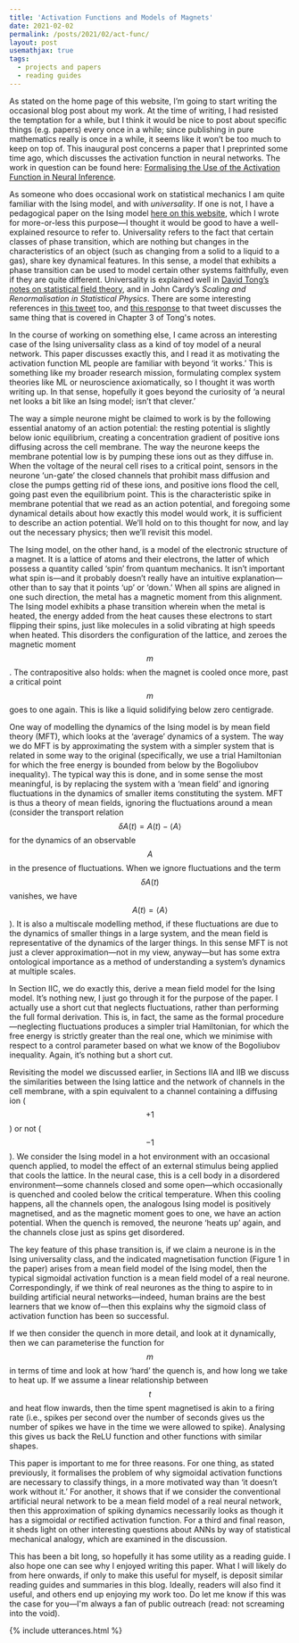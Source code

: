 ```yaml
---
title: 'Activation Functions and Models of Magnets'
date: 2021-02-02
permalink: /posts/2021/02/act-func/
layout: post
usemathjax: true
tags:
  - projects and papers
  - reading guides
---
```


As stated on the home page of this website, I’m going to start writing the occasional blog post about my work. At the time of writing, I had resisted the temptation for a while, but I think it would be nice to post about specific things (e.g. papers) every once in a while; since publishing in pure mathematics really is once in a while, it seems like it won’t be too much to keep on top of. This inaugural post concerns a paper that I preprinted some time ago, which discusses the activation function in neural networks. The work in question can be found here: [Formalising the Use of the Activation Function in Neural Inference](https://arxiv.org/abs/2102.04896).

As someone who does occasional work on statistical mechanics I am quite familiar with the Ising model, and with _universality_. If one is not, I have a pedagogical paper on the Ising model [here on this website](https://darsakthi.github.io/texts-lec-notes/ising-tutorial), which I wrote for more-or-less this purpose—I thought it would be good to have a well-explained resource to refer to. Universality refers to the fact that certain classes of phase transition, which are nothing but changes in the characteristics of an object (such as changing from a solid to a liquid to a gas), share key dynamical features. In this sense, a model that exhibits a phase transition can be used to model certain other systems faithfully, even if they are quite different. Universality is explained well in [David Tong’s notes on statistical field theory](https://www.damtp.cam.ac.uk/user/tong/sft.html), and in John Cardy’s _Scaling and Renormalisation in Statistical Physics_. There are some interesting references in [this tweet](https://twitter.com/stevenstrogatz/status/1392958445624696838) too, and [this response](https://twitter.com/nigelgoldenfeld/status/1394443499924230145) to that tweet discusses the same thing that is covered in Chapter 3 of Tong's notes.

In the course of working on something else, I came across an interesting case of the Ising universality class as a kind of toy model of a neural network. This paper discusses exactly this, and I read it as motivating the activation function ML people are familiar with beyond ‘it works.’ This is something like my broader research mission, formulating complex system theories like ML or neuroscience axiomatically, so I thought it was worth writing up. In that sense, hopefully it goes beyond the curiosity of ‘a neural net looks a bit like an Ising model; isn’t that clever.’ 

The way a simple neurone might be claimed to work is by the following essential anatomy of an action potential: the resting potential is slightly below ionic equilibrium, creating a concentration gradient of positive ions diffusing across the cell membrane. The way the neurone keeps the membrane potential low is by pumping these ions out as they diffuse in. When the voltage of the neural cell rises to a critical point, sensors in the neurone ‘un-gate’ the closed channels that prohibit mass diffusion and close the pumps getting rid of these ions, and positive ions flood the cell, going past even the equilibrium point. This is the characteristic spike in membrane potential that we read as an action potential, and foregoing some dynamical details about how exactly this model would work, it is sufficient to describe an action potential.  We’ll hold on to this thought for now, and lay out the necessary physics; then we’ll revisit this model. 

The Ising model, on the other hand, is a model of the electronic structure of a magnet. It is a lattice of atoms and their electrons, the latter of which possess a quantity called ‘spin’ from quantum mechanics. It isn’t important what spin is—and it probably doesn’t really have an intuitive explanation—other than to say that it points ‘up’ or ‘down.’ When all spins are aligned in one such direction, the metal has a magnetic moment from this alignment. The Ising model exhibits a phase transition wherein when the metal is heated, the energy added from the heat causes these electrons to start flipping their spins, just like molecules in a solid vibrating at high speeds when heated. This disorders the configuration of the lattice, and zeroes the magnetic moment $$m$$. The contrapositive also holds: when the magnet is cooled once more, past a critical point $$m$$ goes to one again. This is like a liquid solidifying below zero centigrade. 

One way of modelling the dynamics of the Ising model is by mean field theory (MFT), which looks at the ‘average’ dynamics of a system. The way we do MFT is by approximating the system with a simpler system that is related in some way to the original (specifically, we use a trial Hamiltonian for which the free energy is bounded from below by the Bogoliubov inequality). The typical way this is done, and in some sense the most meaningful, is by replacing the system with a ‘mean field’ and ignoring fluctuations in the dynamics of smaller items constituting the system. MFT is thus a theory of mean fields, ignoring the fluctuations around a mean (consider the transport relation $$\delta A(t) = A(t) - \langle A \rangle$$ for the dynamics of an observable $$A$$ in the presence of fluctuations. When we ignore fluctuations and the term $$\delta A(t)$$ vanishes, we have $$A(t) = \langle A \rangle$$). It is also a multiscale modelling method, if these fluctuations are due to the dynamics of smaller things in a large system, and the mean field is representative of the dynamics of the larger things. In this sense MFT is not just a clever approximation—not in my view, anyway—but has some extra ontological importance as a method of understanding a system’s dynamics at multiple scales.

In Section IIC, we do exactly this, derive a mean field model for the Ising model. It’s nothing new, I just go through it for the purpose of the paper. I actually use a short cut that neglects fluctuations, rather than performing the full formal derivation. This is, in fact, the same as the formal procedure—neglecting fluctuations produces a simpler trial Hamiltonian, for which the free energy is strictly greater than the real one, which we minimise with respect to a control parameter based on what we know of the Bogoliubov inequality. Again, it’s nothing but a short cut. 

Revisiting the model we discussed earlier, in Sections IIA and IIB we discuss the similarities between the Ising lattice and the network of channels in the cell membrane, with a spin equivalent to a channel containing a diffusing ion ($$+1$$) or not ($$-1$$). We consider the Ising model in a hot environment with an occasional quench applied, to model the effect of an external stimulus being applied that cools the lattice. In the neural case, this is a cell body in a disordered environment—some channels closed and some open—which occasionally is quenched and cooled below the critical temperature. When this cooling happens, all the channels open, the analogous Ising model is positively magnetised, and as the magnetic moment goes to one, we have an action potential. When the quench is removed, the neurone ‘heats up’ again, and the channels close just as spins get disordered.

The key feature of this phase transition is, if we claim a neurone is in the Ising universality class, and the indicated magnetisation function (Figure 1 in the paper) arises from a mean field model of the Ising model, then the typical sigmoidal activation function is a mean field model of a real neurone. Correspondingly, if we think of real neurones as the thing to aspire to in building artificial neural networks—indeed, human brains are the best learners that we know of—then this explains why the sigmoid class of activation function has been so successful. 

If we then consider the quench in more detail, and look at it dynamically, then we can parameterise the function for $$m$$ in terms of time and look at how ‘hard’ the quench is, and how long we take to heat up. If we assume a linear relationship between $$t$$ and heat flow inwards, then the time spent magnetised is akin to a firing rate (i.e., spikes per second over the number of seconds gives us the number of spikes we have in the time we were allowed to spike). Analysing this gives us back the ReLU function and other functions with similar shapes.

This paper is important to me for three reasons. For one thing, as stated previously, it formalises the problem of why sigmoidal activation functions are necessary to classify things, in a more motivated way than ‘it doesn’t work without it.’  For another, it shows that if we consider the conventional artificial neural network to be a mean field model of a real neural network, then this approximation of spiking dynamics necessarily looks as though it has a sigmoidal _or_ rectified activation function. For a third and final reason, it sheds light on other interesting questions about ANNs by way of statistical mechanical analogy, which are examined in the discussion. 

This has been a bit long, so hopefully it has some utility as a reading guide. I also hope one can see why I enjoyed writing this paper. What I will likely do from here onwards, if only to make this useful for myself, is deposit similar reading guides and summaries in this blog. Ideally, readers will also find it useful, and others end up enjoying my work too. Do let me know if this was the case for you—I'm always a fan of public outreach (read: not screaming into the void).

{% include utterances.html %}
